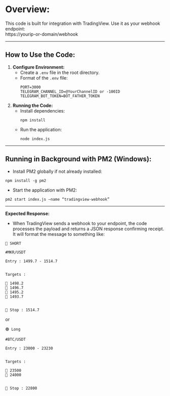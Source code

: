 # **Overview:**  
This code is built for integration with TradingView. Use it as your webhook endpoint:  
https://yourip-or-domain/webhook

------------------------------------------
How to Use the Code:
------------------------------------------
1. **Configure Environment:**  
   - Create a `.env` file in the root directory.
   - Format of the `.env` file:
     ```
     PORT=3000
     TELEGRAM_CHANNEL_ID=@YourChannelID or -100ID
     TELEGRAM_BOT_TOKEN=BOT_FATHER_TOKEN
     ```
2. **Running the Code:**  
   - Install dependencies:  
     ```
     npm install
     ```
   - Run the application:  
     ```
     node index.js
     ```

------------------------------------------
Running in Background with PM2 (Windows):
------------------------------------------
- Install PM2 globally if not already installed:  

`npm install -g pm2`

- Start the application with PM2:  

`pm2 start index.js –name “tradingview-webhook”`

------------------------------------------
**Expected Response:**  
- When TradingView sends a webhook to your endpoint, the code processes the payload and returns a JSON response confirming receipt. It will format the message to something like: 

```text
🔴 SHORT

#MKR/USDT

Entry : 1499.7 - 1514.7


Targets :

🎯 1498.2
🎯 1496.7
🎯 1495.2
🎯 1493.7


🛑 Stop : 1514.7
```

or 

```
🟢 Long

#BTC/USDT

Entry : 23000 - 23230


Targets :

🎯 23500
🎯 24000


🛑 Stop : 22800
```